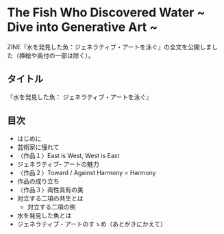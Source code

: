 # The Fish Who Discovered Water ~ Dive into Generative Art ~ 
ZINE『水を発見した魚：ジェネラティブ・アートを泳ぐ』の全文を公開しました（挿絵や奥付の一部は除く）。

## タイトル
『水を発見した魚： ジェネラティブ・アートを泳ぐ』

## 目次
- はじめに
- 芸術家に憧れて
- 〈作品１〉East is West, West is East
- ジェネラティブ- アートの魅力
- 〈作品２〉Toward / Against Harmony = Harmony
- 作品の成り立ち
- 〈作品３〉両性具有の美
- 対立する二項の共生とは
  - 対立する二項の例　
- 水を発見した魚とは
- ジェネラティブ・アートのすゝめ（あとがきにかえて）

